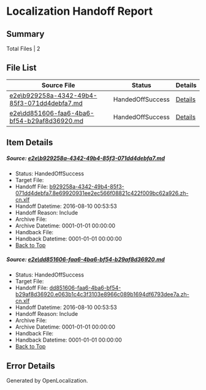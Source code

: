 # <a name='report-top'></a> Localization Handoff Report

## Summary
 Total Files | 2

## File List
 Source File | Status | Details 
 ----------- | ------ | ------- 
 [e2e\b929258a-4342-49b4-85f3-071dd4debfa7.md](https://github.com/OpenLocalizationTestOrg/oltest/blob/7e4db9e1a8ea727dcb0ed3c2450f1e0483e92d3e/e2e/b929258a-4342-49b4-85f3-071dd4debfa7.md) | HandedOffSuccess | [Details](#b4ceb3220da2621bb9ee31ff82504ab04ceac5331)
 [e2e\dd851606-faa6-4ba6-bf54-b29af8d36920.md](https://github.com/OpenLocalizationTestOrg/oltest/blob/7e4db9e1a8ea727dcb0ed3c2450f1e0483e92d3e/e2e/dd851606-faa6-4ba6-bf54-b29af8d36920.md) | HandedOffSuccess | [Details](#42e20bc5d8c7fd8d9fe64beb3c6dba1630a54f252)

## Item Details
##### <a name='b4ceb3220da2621bb9ee31ff82504ab04ceac5331'></a> Source: [e2e\b929258a-4342-49b4-85f3-071dd4debfa7.md](https://github.com/OpenLocalizationTestOrg/oltest/blob/7e4db9e1a8ea727dcb0ed3c2450f1e0483e92d3e/e2e/b929258a-4342-49b4-85f3-071dd4debfa7.md)
* Status: HandedOffSuccess
* Target File: 
* Handoff File: [b929258a-4342-49b4-85f3-071dd4debfa7.8e69920931ee2ec566f08821c422f009bc62a926.zh-cn.xlf](https://github.com/OpenLocalizationTestOrg/olhandoff-e2e/blob/7995698f622b27b16fd11ed0faa00ec6698f5ba6/ol-handoff/OpenLocalizationTestOrg/ol-test-zhcn/ci/ht/b929258a-4342-49b4-85f3-071dd4debfa7.8e69920931ee2ec566f08821c422f009bc62a926.zh-cn.xlf)
* Handoff Datetime: 2016-08-10 00:53:53
* Handoff Reason: Include
* Archive File: 
* Archive Datetime: 0001-01-01 00:00:00
* Handback File: 
* Handback Datetime: 0001-01-01 00:00:00
* [Back to Top](#report-top)

##### <a name='42e20bc5d8c7fd8d9fe64beb3c6dba1630a54f252'></a> Source: [e2e\dd851606-faa6-4ba6-bf54-b29af8d36920.md](https://github.com/OpenLocalizationTestOrg/oltest/blob/7e4db9e1a8ea727dcb0ed3c2450f1e0483e92d3e/e2e/dd851606-faa6-4ba6-bf54-b29af8d36920.md)
* Status: HandedOffSuccess
* Target File: 
* Handoff File: [dd851606-faa6-4ba6-bf54-b29af8d36920.e063b1c4c3f3103e8966c089b1694df6793dee7a.zh-cn.xlf](https://github.com/OpenLocalizationTestOrg/olhandoff-e2e/blob/7995698f622b27b16fd11ed0faa00ec6698f5ba6/ol-handoff/OpenLocalizationTestOrg/ol-test-zhcn/ci/ht/dd851606-faa6-4ba6-bf54-b29af8d36920.e063b1c4c3f3103e8966c089b1694df6793dee7a.zh-cn.xlf)
* Handoff Datetime: 2016-08-10 00:53:53
* Handoff Reason: Include
* Archive File: 
* Archive Datetime: 0001-01-01 00:00:00
* Handback File: 
* Handback Datetime: 0001-01-01 00:00:00
* [Back to Top](#report-top)


## Error Details

Generated by OpenLocalization.
